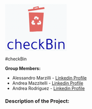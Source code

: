 <img src="Logo.png" width="200">

#checkBin

**Group Members:**

- Alessandro Marzilli - [Linkedin Profile](https://www.linkedin.com/in/alessandro-marzilli-84a07a235/)
- Andrea Mazzitelli - [Linkedin Profile](https://www.linkedin.com/in/andrea-mazzitelli-795ab4234/)
- Andrea Rodriguez - [Linkedin Profile](https://www.linkedin.com/in/andrea-rod/)

### Description of the Project:
